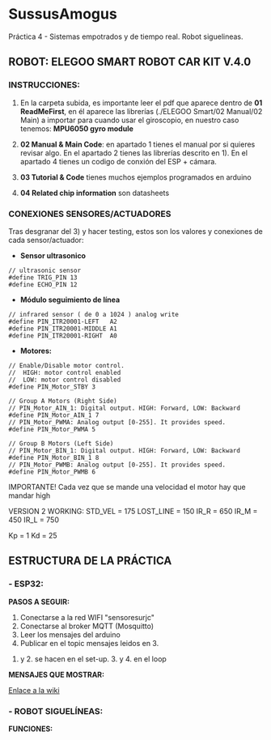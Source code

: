 # SussusAmogus
Práctica 4 - Sistemas empotrados y de tiempo real. Robot siguelineas.

## ROBOT: ELEGOO SMART ROBOT CAR KIT V.4.0


### INSTRUCCIONES: 

1) En la carpeta subida, es importante leer el pdf que aparece dentro de **01 ReadMeFirst**, en él aparece las librerías (./ELEGOO Smart/02 Manual/02 Main) a importar para cuando usar el giroscopio, en nuestro caso tenemos: **MPU6050 gyro module**

2) **02 Manual & Main Code**: en apartado 1 tienes el manual por si quieres revisar algo.
En el apartado 2 tienes las librerías descrito en 1).
En el apartado 4 tienes un codigo de conxión del ESP + cámara.

3) **03 Tutorial & Code** tienes muchos ejemplos programados en arduino 
4) **04 Related chip information** son datasheets


### CONEXIONES SENSORES/ACTUADORES

Tras desgranar del 3) y hacer testing, estos son los valores y conexiones de cada sensor/actuador:

- **Sensor ultrasonico**
```
// ultrasonic sensor 
#define TRIG_PIN 13  
#define ECHO_PIN 12 
```

- **Módulo seguimiento de línea**

```
// infrared sensor ( de 0 a 1024 ) analog write
#define PIN_ITR20001-LEFT   A2
#define PIN_ITR20001-MIDDLE A1
#define PIN_ITR20001-RIGHT  A0
```

- **Motores:**
```
// Enable/Disable motor control.
//  HIGH: motor control enabled
//  LOW: motor control disabled
#define PIN_Motor_STBY 3

// Group A Motors (Right Side)
// PIN_Motor_AIN_1: Digital output. HIGH: Forward, LOW: Backward
#define PIN_Motor_AIN_1 7
// PIN_Motor_PWMA: Analog output [0-255]. It provides speed.
#define PIN_Motor_PWMA 5

// Group B Motors (Left Side)
// PIN_Motor_BIN_1: Digital output. HIGH: Forward, LOW: Backward
#define PIN_Motor_BIN_1 8
// PIN_Motor_PWMB: Analog output [0-255]. It provides speed.
#define PIN_Motor_PWMB 6
```

IMPORTANTE! Cada vez que se mande una velocidad el motor hay que mandar high

VERSION 2 WORKING: 
STD_VEL = 175
LOST_LINE = 150 
IR_R = 650
IR_M = 450
IR_L = 750

Kp = 1
Kd = 25




## ESTRUCTURA DE LA PRÁCTICA

### - ESP32:
  **PASOS A SEGUIR:** 
  
  1) Conectarse a la red WIFI "sensoresurjc"
  2) Conectarse al broker MQTT (Mosquitto) 
  3) Leer los mensajes del arduino 
  4) Publicar en el topic mensajes leidos en 3.

  1. y 2. se hacen en el set-up. 3. y 4. en el loop

  **MENSAJES QUE MOSTRAR:**
  
  [Enlace a la wiki](https://gitlab.etsit.urjc.es/roberto.calvo/setr/-/wikis/P4FollowLine#62-mensajes)
  

### - ROBOT SIGUELÍNEAS: 

  **FUNCIONES:**
  
